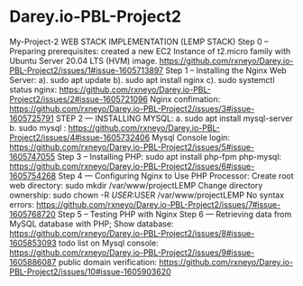 # Darey.io-PBL-Project2
My-Project-2
WEB STACK IMPLEMENTATION (LEMP STACK)
Step 0 – Preparing prerequisites: created a new EC2 Instance of t2.micro family with Ubuntu Server 20.04 LTS (HVM) image. https://github.com/rxneyo/Darey.io-PBL-Project2/issues/1#issue-1605713897
Step 1 – Installing the Nginx Web Server: a). sudo apt update b). sudo apt install nginx c). sudo systemctl status nginx: https://github.com/rxneyo/Darey.io-PBL-Project2/issues/2#issue-1605721096
Nginx confimation: https://github.com/rxneyo/Darey.io-PBL-Project2/issues/3#issue-1605725791
STEP 2 — INSTALLING MYSQL: a. sudo apt install mysql-server b. sudo mysql : https://github.com/rxneyo/Darey.io-PBL-Project2/issues/4#issue-1605732406
Mysql Console login: https://github.com/rxneyo/Darey.io-PBL-Project2/issues/5#issue-1605747055
Step 3 – Installing PHP: sudo apt install php-fpm php-mysql: https://github.com/rxneyo/Darey.io-PBL-Project2/issues/6#issue-1605754268
Step 4 — Configuring Nginx to Use PHP Processor: Create root web directory: sudo mkdir /var/www/projectLEMP 
Change directory ownership: sudo chown -R $USER:$USER /var/www/projectLEMP
No syntax errors: https://github.com/rxneyo/Darey.io-PBL-Project2/issues/7#issue-1605768720
Step 5 – Testing PHP with Nginx
Step 6 — Retrieving data from MySQL database with PHP; Show database: https://github.com/rxneyo/Darey.io-PBL-Project2/issues/8#issue-1605853093
todo list on Mysql console: https://github.com/rxneyo/Darey.io-PBL-Project2/issues/9#issue-1605886087
public domain verification: https://github.com/rxneyo/Darey.io-PBL-Project2/issues/10#issue-1605903620

